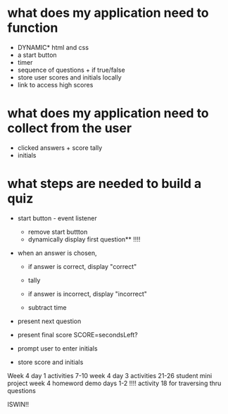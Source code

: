 # what does my application need to function

- DYNAMIC* html and css
- a start button 
- timer 
- sequence of questions + if true/false 
- store user scores and initials locally 
- link to access high scores 

# what does my application need to collect from the user 

- clicked answers + score tally 
- initials 
 
# what steps are needed to build a quiz

- start button - event listener 
    - remove start buttton
    - dynamically display first question** !!!!

- when an answer is chosen, 
  - if answer is correct, display "correct" 
  - tally

  - if answer is incorrect, display "incorrect"
  - subtract time

- present next question 
- present final score SCORE=secondsLeft?
- prompt user to enter initials 
- store score and initials 


Week 4 day 1 activities 7-10 
week 4 day 3 activities 21-26
student mini project 
week 4 homeword demo days 1-2 
!!!! activity 18 for traversing thru questions 



ISWIN!!